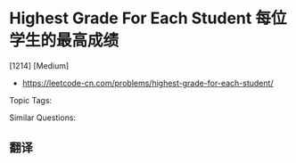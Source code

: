 # Highest Grade For Each Student 每位学生的最高成绩

[1214] [Medium]

- https://leetcode-cn.com/problems/highest-grade-for-each-student/

Topic Tags:

Similar Questions:

## 翻译
